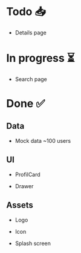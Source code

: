 # Todo 📥

- Details page

# In progress ⏳

- Search page

# Done ✅

## Data

- Mock data ~100 users

## UI

- ProfilCard

- Drawer

## Assets

- Logo

- Icon

- Splash screen
